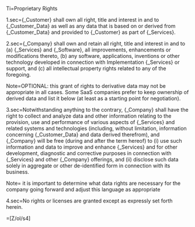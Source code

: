 Ti=Proprietary Rights

1.sec={_Customer} shall own all right, title and interest in and to {_Customer_Data} as well as any data that is based on or derived from {_Customer_Data} and provided to {_Customer} as part of {_Services}.

2.sec={_Company} shall own and retain all right, title and interest in and to (a) {_Services} and {_Software}, all improvements, enhancements or modifications thereto, (b) any software, applications, inventions or other technology developed in connection with Implementation {_Services} or support, and (c) all intellectual property rights related to any of the foregoing.

Note=OPTIONAL: this grant of rights to derivative data may not be appropriate in all cases.  Some SaaS companies prefer to keep ownership of derived data and list it below (at least as a starting point for negotiation).

3.sec=Notwithstanding anything to the contrary, {_Company} shall have the right to collect and analyze data and other information relating to the provision, use and performance of various aspects of {_Services} and related systems and technologies (including, without limitation, information concerning {_Customer_Data} and data derived therefrom), and  {_Company} will be free (during and after the term hereof) to (i) use such information and data to improve and enhance {_Services} and for other development, diagnostic and corrective purposes in connection with {_Services} and other {_Company} offerings, and (ii) disclose such data solely in aggregate or other de-identified form in connection with its business.

Note= it is important to determine what data rights are necessary for the company going forward and adjust this language as appropriate

4.sec=No rights or licenses are granted except as expressly set forth herein.

=[Z/ol/s4] 
